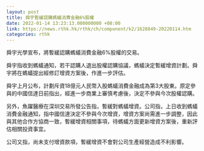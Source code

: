 ```yaml
---
layout: post
title: 舜宇暫緩認購螞蟻消費金融6%股權
date: 2022-01-14 13:23:13.000000000 +08:00
link: https://news.rthk.hk/rthk/ch/component/k2/1628849-20220114.htm
categories: rthk
---
```


舜宇光學宣布，將暫緩認購螞蟻消費金融6%股權的交易。

舜宇指收到螞蟻通知，若干認購人退出股權認購協議，螞蟻決定暫緩增資計劃。舜宇將在螞蟻提出經修訂增資方案後，作進一步評估。
 
舜宇上月公布，計劃斥資18億元人民幣入股螞蟻消費金融成為第3大股東。原定參與的中國信達日前指出，經進一步商業上審慎考慮後，決定不參與今次股權認購。

另外，魚躍醫療在深圳交易所發公告指，暫緩對螞蟻增資。公司指，上日收到螞蟻消費金融通知，指中國信達決定不參與今次增資，增資方案尚需進一步調整，因此與其他合作方協商一致，暫緩增資相關事項，待螞蟻方面更新增資方案後，重新評估相關投資事宜。

公司又指，尚未支付增資款項，暫緩增資不會對公司生產經營造成不利影響。
